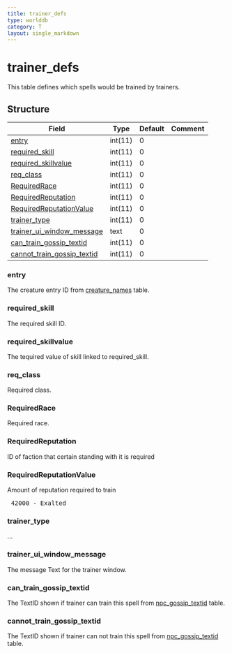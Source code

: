 ```yaml
---
title: trainer_defs
type: worlddb
category: T
layout: single_markdown
---
```


# trainer_defs
This table defines which spells would be trained by trainers. 

## Structure

Field                                                                                                            | Type    | Default | Comment
---------------------------------------------------------------------------------------------------------------- | ------- | ------- | -------
[entry](#entry)                                           | int(11) | 0       |        
[required_skill](#required_skill)                         | int(11) | 0       |        
[required_skillvalue](#required_skillvalue)               | int(11) | 0       |        
[req_class](#req_class)                                   | int(11) | 0       |        
[RequiredRace](#RequiredRace)                             | int(11) | 0       |        
[RequiredReputation](#RequiredReputation)                 | int(11) | 0       |        
[RequiredReputationValue](#RequiredReputationValue)       | int(11) | 0       |        
[trainer_type](#trainer_type)                             | int(11) | 0       |        
[trainer_ui_window_message](#trainer_ui_window_message)   | text    | 0       |        
[can_train_gossip_textid](#can_train_gossip_textid)       | int(11) | 0       |        
[cannot_train_gossip_textid](#cannot_train_gossip_textid) | int(11) | 0       |        

### entry

The creature entry ID from [creature_names](http://www.ascemu.org/wiki/index.php?title=Creature_names&action=edit&redlink=1 "Creature names (page does not exist)") table.

### required_skill

The required skill ID.

### required_skillvalue

The tequired value of skill linked to required_skill.

### req_class

Required class.  

### RequiredRace

Required race.

### RequiredReputation

ID of faction that certain standing with it is required

### RequiredReputationValue

Amount of reputation required to train

<pre>
 42000 - Exalted
</pre>

### trainer_type

...

### trainer_ui_window_message

The message Text for the trainer window.

### can_train_gossip_textid

The TextID shown if trainer can train this spell from [npc_gossip_textid](/Wiki/database/world/npc_gossip_textid/ "Npc gossip textid") table.

### cannot_train_gossip_textid

The TextID shown if trainer can not train this spell from [npc_gossip_textid](/Wiki/database/world/npc_gossip_textid/ "Npc gossip textid") table.